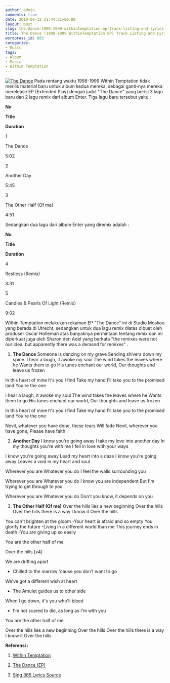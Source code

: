 ```yaml
---
author: admin
comments: true
date: 2010-06-12 21:44:21+00:00
layout: post
slug: the-dance-1998-1999-withintemptation-ep-track-listing-and-lyrics
title: The Dance (1998-1999 WithinTemptation EP) Track Listing and Lyrics
wordpress_id: 883
categories:
- Music
tags:
- Album
- Music
- Within Temptation
---
```


[![The Dance](http://farm5.static.flickr.com/4042/4672153433_4f48844287.jpg)](http://www.flickr.com/photos/10243554@N02/4672153433/) Pada rentang waktu 1998-1999 Within Temptation tidak merilis material baru untuk album kedua mereka, sebagai ganti-nya mereka merelease EP (Extended Play) dengan judul "The Dance" yang berisi 3 lagu baru dan 2 lagu remix dari album Enter. Tiga lagu baru tersebut yaitu :






    
**No**

    
**Title**

    
**Duration**





    
1

    
The Dance

    
5:02





    
2

    
Another Day

    
5:45





    
3

    
The Other Half (Of me)

    
4:51




Sedangkan dua lagu dari album Enter yang diremix adalah :






    
**No**

    
**Title**

    
**Duration**





    
4

    
Restless (Remix)

    
3:31





    
5

    
Candles & Pearls Of Light (Remix)

    
9:02




Within Temptation melakukan rekaman EP "The Dance" ini di Studio Moskou yang berada di Utrecht, sedangkan untuk dua lagu remix diatas dibuat oleh produser Oscar Holleman atas banyaknya permintaan tentang remix dan ini diperkuat juga oleh Sharon den Adel yang berkata "the remixes were not our idea, but apparently there was a demand for remixes" . 





  1. **The Dance**
Someone is dancing on my grave
Sending shivers down my spine.
I hear a laugh, it awoke my soul
The wind takes the leaves where he
Wants them to go
His tunes enchant our world,
Our thoughts and leave us frozen 
<!-- more -->
In this heart of mine
It's you I find
Take my hand
I'll take you to the promised land
You're the one 

I hear a laugh, it awoke my soul
The wind takes the leaves where he
Wants them to go
His tunes enchant our world,
Our thoughts and leave us frozen 

In this heart of mine
It's you I find
Take my hand
I'll take you to the promised land
You're the one 

Nevil, whatever you have done, these tears
Will fade
Nevil, wherever you have gone,
Please have faith 





  2. **Another Day**
I know you're going away
I take my love into another day
In my thoughts you're with me
I fell in love with your ways 

I know you're going away
Lead my heart into a daze
I know you're going away
Leaves a void in my heart and soul 

Wherever you are
Whatever you do
I feel the walls surrounding you 

Wherever you are
Whatever you do
I know you are independent
But I'm trying to get through to you 

Wherever you are
Whatever you do
Don't you know, it depends on you 





  3. **The Other Half (Of me)**
Over the hills lies a new beginning
Over the hills
Over the hills there is a way I know it
Over the hills

You can't brighten at the gloom
-Your heart is afraid and so empty
You glorify the future
-Living in a different world than me
This journey ends in death
-You are giving up so easily

You are the other half of me

Over the hills [x4]

We are drifting apart
- Chilled to the marrow 'cause you don't want to go

We've got a different wish at heart
- The Amulet guides us to other side

When I go down, it's you who'll bleed
- I'm not scared to die, as long as I'm with you

You are the other half of me

Over the hills lies a new beginning
Over the hills
Over the hills there is a way I know it
Over the hills




**Referensi :**




  1. [Within Temptation](http://en.wikipedia.org/wiki/Within_Temptation)


  2. [The Dance (EP)](http://en.wikipedia.org/wiki/The_Dance_%28EP%29)


  3. [Sing 365 Lyrics Source](http://www.sing365.com/)



